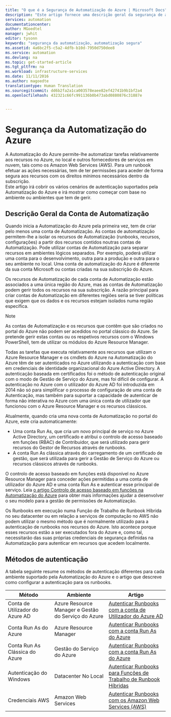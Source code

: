 ```yaml
---
title: "O que é a Segurança de Automatização do Azure | Microsoft Docs"
description: "Este artigo fornece uma descrição geral da segurança de automatização e os métodos de autenticação diferentes disponíveis para as Contas de Automatização na Automatização do Azure."
services: automation
documentationcenter: 
author: MGoedtel
manager: jwhit
editor: tysonn
keywords: "segurança da automatização, automatização segura"
ms.assetid: 4a6bc2f5-c5a2-4dfb-b10d-7950d750dee8
ms.service: automation
ms.devlang: na
ms.topic: get-started-article
ms.tgt_pltfrm: na
ms.workload: infrastructure-services
ms.date: 11/11/2016
ms.author: magoedte
translationtype: Human Translation
ms.sourcegitcommit: dd6b2fa2a1ca003578eaee82ef42741b9b1bf2a4
ms.openlocfilehash: 432321c66fc991136b0b473abd0880876c31887e


---
```

# <a name="azure-automation-security"></a>Segurança da Automatização do Azure
A Automatização do Azure permite-lhe automatizar tarefas relativamente aos recursos no Azure, no local e outros fornecedores de serviços em nuvem, tais como os Amazon Web Services (AWS).  Para um runbook efetuar as ações necessárias, tem de ter permissões para aceder de forma segura aos recursos com os direitos mínimos necessários dentro da subscrição.  
Este artigo irá cobrir os vários cenários de autenticação suportados pela Automatização do Azure e irá mostrar como começar com base no ambiente ou ambientes que tem de gerir.  

## <a name="automation-account-overview"></a>Descrição Geral da Conta de Automatização
Quando inicia a Automatização do Azure pela primeira vez, tem de criar pelo menos uma conta de Automatização. As contas de automatização permitem-lhe a isolar os recursos de Automatização (runbooks, recursos, configurações) a partir dos recursos contidos noutras contas de Automatização. Pode utilizar contas de Automatização para separar recursos em ambientes lógicos separados. Por exemplo, poderá utilizar uma conta para o desenvolvimento, outra para a produção e outra para o seu ambiente no local.  Uma conta de automatização do Azure é diferente da sua conta Microsoft ou contas criadas na sua subscrição do Azure.

Os recursos de Automatização de cada conta de Automatização estão associados a uma única região do Azure, mas as contas de Automatização podem gerir todos os recursos na sua subscrição. A razão principal para criar contas de Automatização em diferentes regiões seria se tiver políticas que exigem que os dados e os recursos estejam isolados numa região específica.

> [!NOTE]
> As contas de Automatização e os recursos que contêm que são criados no portal do Azure não podem ser acedidos no portal clássico do Azure. Se pretende gerir estas contas ou os respetivos recursos com o Windows PowerShell, tem de utilizar os módulos do Azure Resource Manager.
> 
> 

Todas as tarefas que executa relativamente aos recursos que utilizam o Azure Resource Manager e os cmdlets do Azure na Automatização do Azure têm de ser autenticados no Azure utilizando a autenticação com base em credenciais de identidade organizacional do Azure Active Directory.  A autenticação baseada em certificados foi o método de autenticação original com o modo de Gestão de Serviço do Azure, mas foi difícil de configurar.  A autenticação no Azure com o utilizador do Azure AD foi introduzida em 2014 não só para simplificar o processo de configuração de uma conta de Autenticação, mas também para suportar a capacidade de autenticar de forma não interativa no Azure com uma única conta de utilizador que funcionou com o Azure Resource Manager e os recursos clássicos.   

Atualmente, quando cria uma nova conta de Automatização no portal do Azure, este cria automaticamente:

* Uma conta Run As, que cria um novo principal de serviço no Azure Active Directory, um certificado e atribui o controlo de acesso baseado em funções (RBAC) de Contribuidor, que será utilizado para gerir recursos do Gestor de Recursos através de runbooks.
* A conta Run As clássica através do carregamento de um certificado de gestão, que será utilizada para gerir a Gestão de Serviço do Azure ou recursos clássicos através de runbooks.  

O controlo de acesso baseado em funções está disponível no Azure Resource Manager para conceder ações permitidas a uma conta de utilizador do Azure AD e uma conta Run As e autenticar esse principal de serviço.  Leia [o artigo Controlo de acesso baseado em funções na Automatização do Azure](automation-role-based-access-control.md) para obter mais informações ajudar a desenvolver o seu modelo para a gestão de permissões de Automatização.  

Os Runbooks em execução numa Função de Trabalho de Runbook Híbrida no seu datacenter ou em relação a serviços de computação no AWS não podem utilizar o mesmo método que é normalmente utilizado para a autenticação de runbooks nos recursos do Azure.  Isto acontece porque esses recursos estão a ser executados fora do Azure e, como tal, necessitarão das suas próprias credenciais de segurança definidas na Automatização para autenticar em recursos que acedem localmente.  

## <a name="authentication-methods"></a>Métodos de autenticação
A tabela seguinte resume os métodos de autenticação diferentes para cada ambiente suportado pela Automatização do Azure e o artigo que descreve como configurar a autenticação para os runbooks.

| Método | Ambiente | Artigo |
| --- | --- | --- |
| Conta de Utilizador do Azure AD |Azure Resource Manager e Gestão do Serviço do Azure |[Autenticar Runbooks com a conta de Utilizador do Azure AD](automation-sec-configure-aduser-account.md) |
| Conta Run As do Azure |Azure Resource Manager |[Autenticar Runbooks com a conta Run As do Azure](automation-sec-configure-azure-runas-account.md) |
| Conta Run As Clássica do Azure |Gestão do Serviço do Azure |[Autenticar Runbooks com a conta Run As do Azure](automation-sec-configure-azure-runas-account.md) |
| Autenticação do Windows |Datacenter No Local |[Autenticar Runbooks para Funções de Trabalho de Runbook Híbridas](automation-hybrid-runbook-worker.md) |
| Credenciais AWS |Amazon Web Services |[Autenticar Runbooks com os Amazon Web Services (AWS)](automation-sec-configure-aws-account.md) |




<!--HONumber=Nov16_HO3-->


